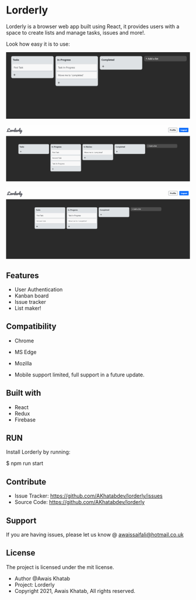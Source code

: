Lorderly
========

Lorderly is a browser web app built using React, it provides users with a space to create lists and manage tasks, issues
and more!.

Look how easy it is to use:

![alt text](https://github.com/AKhatabdev/gifs/blob/main/Lorderly/Lorderlu_add_move_card.gif "Lorderly-Card")

![alt text](https://github.com/AKhatabdev/gifs/blob/main/Lorderly/Lorderlu_edit_and_delete.gif "Lorderly-Edit")

![alt text](https://github.com/AKhatabdev/gifs/blob/main/Lorderly/Lorderlu_add_move_list.gif "Lorderly-List")


Features
--------

- User Authentication
- Kanban board
- Issue tracker
- List maker!

Compatibility
--------

- Chrome
- MS Edge
- Mozilla

- Mobile support limited, full support in a future update.

Built with
--------

- React
- Redux
- Firebase

RUN
------------

Install Lorderly by running:

$ npm run start

Contribute
----------

- Issue Tracker: https://github.com/AKhatabdev/lorderly/issues
- Source Code: https://github.com/AKhatabdev/lorderly

Support
-------

If you are having issues, please let us know @ awaissaifali@hotmail.co.uk

License
-------

The project is licensed under the mit license.

* Author @Awais Khatab
* Project: Lorderly
* Copyright 2021, Awais Khatab, All rights reserved.
